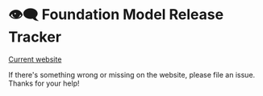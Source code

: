 # 👁️‍🗨️ Foundation Model Release Tracker
[Current website](http://foundationmodeltracker.com/)

If there's something wrong or missing on the website, please file an issue. Thanks for your help!

